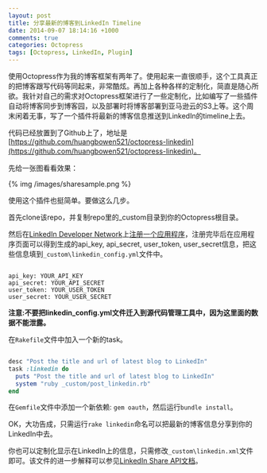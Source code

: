 ```yaml
---
layout: post
title: 分享最新的博客到LinkedIn Timeline
date: 2014-09-07 18:14:16 +1000
comments: true
categories: Octopress
tags: [Octopress, LinkedIn, Plugin]
---
```


使用Octopress作为我的博客框架有两年了。使用起来一直很顺手，这个工具真正的把博客跟写代码等同起来，非常酷炫。再加上各种各样的定制化，简直是随心所欲。我针对自己的需求对Octopress框架进行了一些定制化，比如编写了一些插件自动将博客同步到博客园，以及部署时将博客部署到亚马逊云的S3上等。这个周末闲着无事，写了一个插件将最新的博客信息推送到LinkedIn的timeline上去。

<!-- more -->

代码已经放置到了Github上了，地址是[https://github.com/huangbowen521/octopress-linkedin](https://github.com/huangbowen521/octopress-linkedin)。

先给一张图看看效果：

{% img /images/sharesample.png %}

使用这个插件也挺简单。要做这么几步。

首先clone该repo，并复制repo里的_custom目录到你的Octopress根目录。

然后在[LinkedIn Developer Network](https://developer.linkedin.com/)上[注册一个应用程序](https://www.linkedin.com/secure/developer?newapp=)，注册完毕后在应用程序页面可以得到生成的api_key, api_secret, user_token, user_secret信息，把这些信息填到`_custom\linkedin_config.yml`文件中。

```text _custom\linkedin_config.yml

api_key: YOUR_API_KEY
api_secret: YOUR_API_SECRET
user_token: YOUR_USER_TOKEN
user_secret: YOUR_USER_SECRET

```

**注意:不要把linkedin_config.yml文件迁入到源代码管理工具中，因为这里面的数据不能泄露。**

在`Rakefile`文件中加入一个新的task。

```ruby

desc "Post the title and url of latest blog to LinkedIn"
task :linkedin do
  puts "Post the title and url of latest blog to LinkedIn"
  system "ruby _custom/post_linkedin.rb"
end

```

在`Gemfile`文件中添加一个新依赖: `gem oauth`，然后运行`bundle install`。

OK，大功告成，只需运行`rake linkedin`命名可以把最新的博客信息分享到你的LinkedIn中去。

你也可以定制化显示在LinkedIn上的信息，只需修改`_custom\linkedin.xml`文件即可。该文件的进一步解释可以参见[LinkedIn Share API文档](https://developer.linkedin.com/documents/share-api#toggleview:id=xml)。


